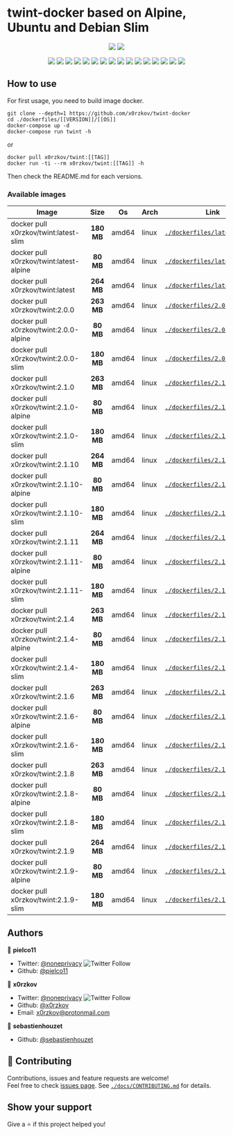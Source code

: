 # twint-docker based on Alpine, Ubuntu and Debian Slim

<p align="center">
    <a href="https://travis-ci.com/x0rzkov/twint-docker"><img src="https://img.shields.io/travis/x0rzkov/twint-docker.svg" /></a>
    <a href="https://cloud.drone.io/x0rzkov/twint-docker"><img src="https://cloud.drone.io/api/badges/x0rzkov/twint-docker/status.svg?ref=refs/heads/alpine" /></a>
</p>

<p align="center">
    <a href="https://github.com/x0rzkov/twint-docker" alt="github all releases"><img src="https://img.shields.io/github/downloads/x0rzkov/twint-docker/total.svg" /></a>
    <a href="https://github.com/x0rzkov/twint-docker" alt="github latest release"><img src="https://img.shields.io/github/downloads/x0rzkov/twint-docker/latest/total.svg" /></a>
    <a href="https://github.com/x0rzkov/twint-docker" alt="github tag"><img src="https://img.shields.io/github/tag/x0rzkov/twint-docker.svg" /></a>
    <a href="https://github.com/x0rzkov/twint-docker" alt="github release"><img src="https://img.shields.io/github/release/x0rzkov/twint-docker.svg" /></a>
    <a href="https://github.com/x0rzkov/twint-docker" alt="github pre release"><img src="https://img.shields.io/github/release/x0rzkov/twint-docker/all.svg" /></a>
    <a href="https://github.com/x0rzkov/twint-docker" alt="github fork"><img src="https://img.shields.io/github/forks/x0rzkov/twint-docker.svg?style=social&label=Fork" /></a>
    <a href="https://github.com/x0rzkov/twint-docker" alt="github stars"><img src="https://img.shields.io/github/stars/x0rzkov/twint-docker.svg?style=social&label=Star" /></a>
    <a href="https://github.com/x0rzkov/twint-docker" alt="github watchers"><img src="https://img.shields.io/github/watchers/x0rzkov/twint-docker.svg?style=social&label=Watch" /></a>
    <a href="https://github.com/x0rzkov/twint-docker" alt="github open issues"><img src="https://img.shields.io/github/issues/x0rzkov/twint-docker.svg" /></a>
    <a href="https://github.com/x0rzkov/twint-docker" alt="github closed issues"><img src="https://img.shields.io/github/issues-closed/x0rzkov/twint-docker.svg" /></a>
    <a href="https://github.com/x0rzkov/twint-docker" alt="github open pr"><img src="https://img.shields.io/github/issues-pr/x0rzkov/twint-docker.svg" /></a>
    <a href="https://github.com/x0rzkov/twint-docker" alt="github closed pr"><img src="https://img.shields.io/github/issues-pr-closed/x0rzkov/twint-docker.svg" /></a>
    <a href="https://github.com/x0rzkov/twint-docker" alt="github contributors"><img src="https://img.shields.io/github/contributors/x0rzkov/twint-docker.svg" /></a>
    <a href="https://github.com/x0rzkov/twint-docker" alt="github license"><img src="https://img.shields.io/github/license/x0rzkov/twint-docker.svg" /></a>
    <a href="https://gitter.im/x0rzkov/twint-docker" alt="gitter chat room"><img src="https://badges.gitter.im/x0rzkov/twint-docker.svg" /></a>
    <a href="https://travis-ci.com/x0rzkov/twint-docker" alt="travis badge"><img src="https://img.shields.io/travis/x0rzkov/twint-docker.svg" /></a>
</p>

## How to use

For first usage, you need to build image docker.

```shell
git clone --depth=1 https://github.com/x0rzkov/twint-docker
cd ./dockerfiles/[[VERSION]]/[[OS]]
docker-compose up -d
docker-compose run twint -h
```

or 

```
docker pull x0rzkov/twint:[[TAG]]
docker run -ti --rm x0rzkov/twint:[[TAG]] -h
```

Then check the README.md for each versions.

### Available images
| Image   |      Size      |  Os |  Arch |  Link |
|----------|:-------------:|------|------|------|
| docker pull x0rzkov/twint:latest-slim|**180 MB**|amd64|linux|[`./dockerfiles/latest/slim`](https://github.com/x0rzkov/twint-docker/tree/alpine/dockerfiles/latest/slim/)|
| docker pull x0rzkov/twint:latest-alpine|**80 MB**|amd64|linux|[`./dockerfiles/latest/alpine`](https://github.com/x0rzkov/twint-docker/tree/alpine/dockerfiles/latest/alpine/)|
| docker pull x0rzkov/twint:latest|**264 MB**|amd64|linux|[`./dockerfiles/latest`](https://github.com/x0rzkov/twint-docker/tree/alpine/dockerfiles/latest/)|
| docker pull x0rzkov/twint:2.0.0|**263 MB**|amd64|linux|[`./dockerfiles/2.0.0`](https://github.com/x0rzkov/twint-docker/tree/alpine/dockerfiles/2.0.0/)|
| docker pull x0rzkov/twint:2.0.0-alpine|**80 MB**|amd64|linux|[`./dockerfiles/2.0.0/alpine`](https://github.com/x0rzkov/twint-docker/tree/alpine/dockerfiles/2.0.0/alpine/)|
| docker pull x0rzkov/twint:2.0.0-slim|**180 MB**|amd64|linux|[`./dockerfiles/2.0.0/slim`](https://github.com/x0rzkov/twint-docker/tree/alpine/dockerfiles/2.0.0/slim/)|
| docker pull x0rzkov/twint:2.1.0|**263 MB**|amd64|linux|[`./dockerfiles/2.1.0`](https://github.com/x0rzkov/twint-docker/tree/alpine/dockerfiles/2.1.0/)|
| docker pull x0rzkov/twint:2.1.0-alpine|**80 MB**|amd64|linux|[`./dockerfiles/2.1.0/alpine`](https://github.com/x0rzkov/twint-docker/tree/alpine/dockerfiles/2.1.0/alpine/)|
| docker pull x0rzkov/twint:2.1.0-slim|**180 MB**|amd64|linux|[`./dockerfiles/2.1.0/slim`](https://github.com/x0rzkov/twint-docker/tree/alpine/dockerfiles/2.1.0/slim/)|
| docker pull x0rzkov/twint:2.1.10|**264 MB**|amd64|linux|[`./dockerfiles/2.1.10`](https://github.com/x0rzkov/twint-docker/tree/alpine/dockerfiles/2.1.10/)|
| docker pull x0rzkov/twint:2.1.10-alpine|**80 MB**|amd64|linux|[`./dockerfiles/2.1.10/alpine`](https://github.com/x0rzkov/twint-docker/tree/alpine/dockerfiles/2.1.10/alpine/)|
| docker pull x0rzkov/twint:2.1.10-slim|**180 MB**|amd64|linux|[`./dockerfiles/2.1.10/slim`](https://github.com/x0rzkov/twint-docker/tree/alpine/dockerfiles/2.1.10/slim/)|
| docker pull x0rzkov/twint:2.1.11|**264 MB**|amd64|linux|[`./dockerfiles/2.1.11`](https://github.com/x0rzkov/twint-docker/tree/alpine/dockerfiles/2.1.11/)|
| docker pull x0rzkov/twint:2.1.11-alpine|**80 MB**|amd64|linux|[`./dockerfiles/2.1.11/alpine`](https://github.com/x0rzkov/twint-docker/tree/alpine/dockerfiles/2.1.11/alpine/)|
| docker pull x0rzkov/twint:2.1.11-slim|**180 MB**|amd64|linux|[`./dockerfiles/2.1.11/slim`](https://github.com/x0rzkov/twint-docker/tree/alpine/dockerfiles/2.1.11/slim/)|
| docker pull x0rzkov/twint:2.1.4|**263 MB**|amd64|linux|[`./dockerfiles/2.1.4`](https://github.com/x0rzkov/twint-docker/tree/alpine/dockerfiles/2.1.4/)|
| docker pull x0rzkov/twint:2.1.4-alpine|**80 MB**|amd64|linux|[`./dockerfiles/2.1.4/alpine`](https://github.com/x0rzkov/twint-docker/tree/alpine/dockerfiles/2.1.4/alpine/)|
| docker pull x0rzkov/twint:2.1.4-slim|**180 MB**|amd64|linux|[`./dockerfiles/2.1.4/slim`](https://github.com/x0rzkov/twint-docker/tree/alpine/dockerfiles/2.1.4/slim/)|
| docker pull x0rzkov/twint:2.1.6|**263 MB**|amd64|linux|[`./dockerfiles/2.1.6`](https://github.com/x0rzkov/twint-docker/tree/alpine/dockerfiles/2.1.6/)|
| docker pull x0rzkov/twint:2.1.6-alpine|**80 MB**|amd64|linux|[`./dockerfiles/2.1.6/alpine`](https://github.com/x0rzkov/twint-docker/tree/alpine/dockerfiles/2.1.6/alpine/)|
| docker pull x0rzkov/twint:2.1.6-slim|**180 MB**|amd64|linux|[`./dockerfiles/2.1.6/slim`](https://github.com/x0rzkov/twint-docker/tree/alpine/dockerfiles/2.1.6/slim/)|
| docker pull x0rzkov/twint:2.1.8|**263 MB**|amd64|linux|[`./dockerfiles/2.1.8`](https://github.com/x0rzkov/twint-docker/tree/alpine/dockerfiles/2.1.8/)|
| docker pull x0rzkov/twint:2.1.8-alpine|**80 MB**|amd64|linux|[`./dockerfiles/2.1.8/alpine`](https://github.com/x0rzkov/twint-docker/tree/alpine/dockerfiles/2.1.8/alpine/)|
| docker pull x0rzkov/twint:2.1.8-slim|**180 MB**|amd64|linux|[`./dockerfiles/2.1.8/slim`](https://github.com/x0rzkov/twint-docker/tree/alpine/dockerfiles/2.1.8/slim/)|
| docker pull x0rzkov/twint:2.1.9|**264 MB**|amd64|linux|[`./dockerfiles/2.1.9`](https://github.com/x0rzkov/twint-docker/tree/alpine/dockerfiles/2.1.9/)|
| docker pull x0rzkov/twint:2.1.9-alpine|**80 MB**|amd64|linux|[`./dockerfiles/2.1.9/alpine`](https://github.com/x0rzkov/twint-docker/tree/alpine/dockerfiles/2.1.9/alpine/)|
| docker pull x0rzkov/twint:2.1.9-slim|**180 MB**|amd64|linux|[`./dockerfiles/2.1.9/slim`](https://github.com/x0rzkov/twint-docker/tree/alpine/dockerfiles/2.1.9/slim/)|


## Authors

👤 **pielco11**
* Twitter: [@noneprivacy](https://twitter.com/noneprivacy) ![Twitter Follow](https://img.shields.io/twitter/follow/noneprivacy?label=Follow&style=social)
* Github: [@pielco11](https://github.com/pielco11)


👤 **x0rzkov**
* Twitter: [@noneprivacy](https://twitter.com/x0rzkov) ![Twitter Follow](https://img.shields.io/twitter/follow/x0rzkov?label=Follow&style=social)
* Github: [@x0rzkov](https://github.com/x0rzkov)
* Email: x0rzkov@protonmail.com

👤 **sebastienhouzet**

* Github: [@sebastienhouzet](https://github.com/sebastienhouzet)



## 🤝 Contributing

Contributions, issues and feature requests are welcome!<br />Feel free to check [issues page](https://github.com/x0rzkov/twint-docker/issues).
See [`./docs/CONTRIBUTING.md`](https://github.com/x0rzkov/twint-docker/tree/alpine/docs/CONTRIBUTING.md) for details.

## Show your support

Give a ⭐️ if this project helped you!

